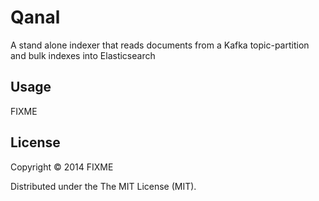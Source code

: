 # Qanal

A stand alone indexer that reads documents from a Kafka topic-partition and bulk indexes into Elasticsearch

## Usage

FIXME

## License

Copyright © 2014 FIXME

Distributed under the The MIT License (MIT).
